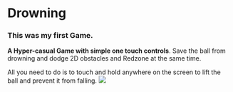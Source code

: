 # Drowning
### This was my first Game.

**A Hyper-casual Game with simple one touch controls**. Save the ball from drowning and dodge 2D obstacles and Redzone at the same time.

All you need to do is to touch and hold anywhere on the screen to lift the ball and prevent it from falling.
![](DrowningGif.gif)
